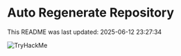 # Auto Regenerate Repository

This README was last updated: 2025-06-12 23:27:34

 ![TryHackMe](https://tryhackme.com/badge/533634)